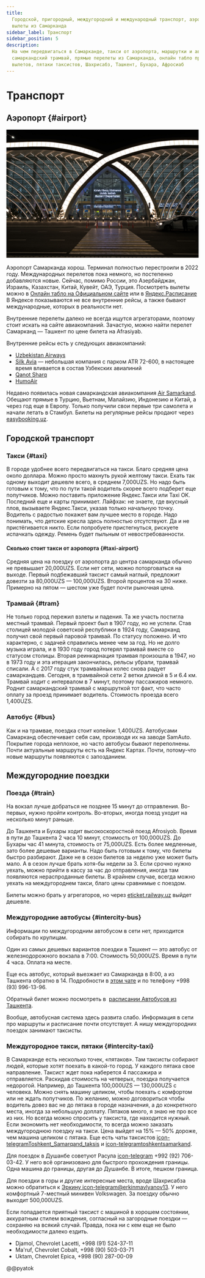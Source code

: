 ```yaml
---
title:
  Городской, пригородный, междугородний и международный транспорт, аэропорт,
  вылеты из Самарканда
sidebar_label: Транспорт
sidebar_position: 5
description:
  На чем передвигаться в Самарканде, такси от аэропорта, маршрутки и автобусы,
  самаркандский трамвай, прямые перелеты из Самарканда, онлайн табло прилетов и
  вылетов, пятаки таксистов, Шахрисабз, Ташкент, Бухара, Афросиаб
---
```


# Транспорт

## Аэропорт {#airport}

![Самаркандский Аэропорт](../samarkand/img/airport.jpg)

Аэропорт Самарканда хорош. Терминал полностью перестроили в 2022 году.
Международных перелетов пока немного, но постепенно добавляются новые. Сейчас,
помимо России, это Азербайджан, Израиль, Казахстан, Китай, Кувейт, ОАЭ, Турция.
Посмотреть вылеты можно в
[Онлайн табло на Официальном сайте](https://samarkandairport.com/ru/flight-board/)
или в [Яндекс.Расписание](https://rasp.yandex.uz/station/9623553/) В Яндексе
показываются не все внутренние рейсы, а также бывают международные, которых в
реальности нет.

Внутренние перелеты далеко не всегда ищутся агрегаторами, поэтому стоит искать
на сайте авиакомпаний. Зачастую, можно найти перелет Самарканд — Ташкент по цене
билета на Afrasiyab.

Внутренние рейсы есть у следующих авиакомпаний:

- [Uzbekistan Airways](https://www.uzairways.com/ru)
- [Silk Avia](https://silk-avia.com/ru/) — небольшая компания с парком ATR
  72-600, в настоящее время вливается в состав Узбекских авиалиний
- [Qanot Sharq](https://www.qanotsharq.com/)
- [HumoAir](https://flyhumo.com/)

Недавно появилась новая самаркандская авиакомпания
[Air Samarkand](https://t.me/AirSamarkandAirlines). Обещают прямые в Турцию,
Вьетнам, Малайзию, Индонезию и Китай, а через год еще в Европу. Только получили
свои первые три самолета и начали летать в Стамбул. Билеты на регулярные рейсы
продают через [easybooking.uz](https://easybooking.uz/).

## Городской транспорт

### Такси {#taxi}

В городе удобнее всего передвигаться на такси. Благо средняя цена около доллара.
Можно просто махнуть рукой желтому такси. Ехать так одному выходит дешевле
всего, в среднем 7,000UZS. Но надо быть готовым к тому, что по пути такой
водитель скорее всего подберет еще попутчиков. Можно поставить приложение
Яндекс.Такси или Taxi OK. Последний еще и карты принимает. Лайфхак: не знаете,
где вкусный плов, вызываете Яндекс.Такси, указав только начальную точку.
Водитель с радостью покажет вам лучшее место в городе. Надо понимать, что
детские кресла здесь полностью отсутствуют. Да и не пристёгивается никто. Если
попробуете пристегнуться, рискуете испачкать одежду. Ремень будет пыльным от
невостребованности.

#### Сколько стоит такси от аэропорта {#taxi-airport}

Средняя цена на поездку от аэропорта до центра самарканда обычно не превышает
20,000UZS. Если нет сети, можно поторговаться на выходе. Первый подбежавший
таксист самый наглый, предложит довезти за 80,000UZS — 100,000UZS. Второй
процентов на 30 ниже. Примерно на пятом — шестом уже будет почти рыночная цена.

### Трамвай {#tram}

Не только город пережил взлеты и падения. Та же участь постигла местный трамвай.
Первый проект был в 1907 году, но не успели. Став столицей молодой советской
республики в 1924 году, Самарканд получил свой первый паровой трамвай. По
статусу положено. И что характерно, с задачей справились менее чем за год. Но не
долго музыка играла, и в 1930 году город потерял трамвай вместе со статусом
столицы. Вторая реинкарнация трамвая произошла в 1947, но в 1973 году и эта
итерация закончилась, рельсы убрали, трамвай списали. А с 2017 году стук
трамвайных колес снова радует самаркандцев. Сегодня, в трамвайной сети 2 ветки
длиной в 5 и 6.4 км. Трамвай ходит с интервалом в 7 минут, поэтому пассажиров
немного. Роднит самаркандский трамвай с маршруткой тот факт, что часто оплату за
проезд принимает водитель. Стоимость проезда всего 1,400UZS.

### Автобус {#bus}

Как и на трамвае, поездка стоит копейки: 1,400UZS. Автобусами Самарканд
обеспечивает себя сам, производя их на заводе SamAuto. Покрытие города неплохое,
но часто автобусы бывают переполнены. Почти актуальные маршруты есть на Яндекс
Картах. Почти, потому-что новые маршруты появляются с запозданием.

## Междугородние поездки

### Поезда {#train}

На вокзал лучше добраться не позднее 15 минут до отправления. Во-первых, нужно
пройти контроль. Во-вторых, иногда поезд уходит на несколько минут раньше.

До Ташкента и Бухары ходит высокоскоростной поезд Afrosiyob. Время в пути до
Ташкента 2 часа 10 минут, стоимость от 100,000UZS. До Бухары час 41 минута,
стоимость от 75,000UZS. Есть более медленные, зато более дешевые варианты. Надо
быть готовым к тому, что билеты быстро разбирают. Даже не в сезон билетов за
неделю уже может быть мало. А в сезон лучше брать хотя-бы недели за 3. Если
срочно нужно уехать, можно прийти в кассу за час до отправления, иногда там
появляются нераспроданные билеты. В крайнем случае, всегда можно уехать на
междугороднем такси, благо цены сравнимые с поездом.

Билеты можно брать у агрегаторов, но через
[eticket.railway.uz](https://eticket.railway.uz/) выйдет дешевле.

### Междугородние автобусы {#intercity-bus}

Информации по междугородним автобусом в сети нет, приходится собирать по
крупицам.

Один из самых дешевых вариантов поездки в Ташкент — это автобус от
железнодорожного вокзала в 7:00. Стоимость 50,000UZS. Время в пути 4 часа.
Оплата на месте.

Еще есь автобус, который выезжает из Самарканда в 8:00, а из Ташкента обратно
в 14. Подробности в [этом чате](https://t.me/toshkent_sam_bus_avtovokzal) и по
телефону +998 (93) 996-13-96.

Обратный билет можно посмотреть в&nbsp;
[расписании Автобусов из Ташкента](https://www.mintrans.uz/ru/useful-articles/toshkent-avtovokzalidan-qatnovchi-shaharlararo-avtobus-yo-nalishlari-jadvali).

Вообще, автобусная система здесь развита слабо. Информация в сети про маршруты и
расписание почти отсутствует. А нишу междугородних поездок занимают таксисты.

### Междугородное такси, пятаки {#intercity-taxi}

В Самарканде есть несколько точек, «пятаков». Там таксисты собирают людей,
которые хотят поехать в какой-то город. У каждого пятака свое направление.
Таксист ждет пока наберется 4 пассажира и отправляется. Раскидав стоимость на
четверых, поездка получается недорогой. Например, до Ташкента 100,000UZS —
130,000UZS с человека. Можно снять машину целиком, чтобы поехать с комфортом или
не ждать попутчиков. По желанию, можно договориться чтобы водитель довез вас не
до пятака в городе назначения, а до конкретного места, иногда за небольшую
доплату. Пятаков много, я знаю не про все из них. Но всегда можно спросить у
таксиста, где находится нужный. Если экономить нет необходимости, то всегда
можно заказать междугороднюю поездку на такси. Цена выйдет на 15% — 50% дороже,
чем машина целиком с пятака. Еще есть чаты таксистов
[icon-telegram&#8288;Toshkent_Samarqand_taksis](https://t.me/Toshkent_Samarqand_taksis)
и [icon-telegram&#8288;toshkentsamarkand](https://t.me/toshkentsamarkand).

Для поездок в Душанбе советуют Расула
[icon-telegram](https://t.me/+992927060342) +992 (92) 706-03-42. У него всё
организовано для быстрого прохождения границы. Одна машина до границы, другая до
Душанбе. В итоге, пешком граница.

Для поездки в горы и другие интересные места, вроде Шахрисабза можно обратиться
к [Эркину icon-telegram&#8288;@erkinmavlyanov13](https://t.me/erkinmavlyanov13).
У него комфортный 7-местный минивен Volkswagen. За поездку обычно выходит
500,000UZS.

Если попадается приятный таксист с машиной в хорошем состоянии, аккуратным
стилем вождения, согласный на загородные поездки — сохраняю на всякий случай.
Правда, пока ни с кем еще не было необходимости далеко ездить.

- Djamol, Chevrolet Lacetti, +998 (91) 524-37-11
- Ma'ruf, Chevrolet Cobalt, +998 (90) 503-03-71
- Uktam, Chevrolet Epica, +998 (90) 287-00-09

@@pyatok
